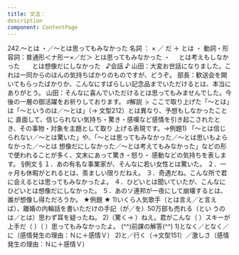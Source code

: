 ```yaml
---
title: 文法：
description
component: ContentPage
---
```



242.～とは ・／～とは思ってもみなかった
名詞 ： × ／ だ ＋ とは ・
動詞・形容詞：普通形＜ナ形ー×／だ＞ とは思ってもみなかった ・
    とは考えもしなかった  
    とは想像だにしなかった  
♪会話 ♪
山田：大変お世話になりました。これは一同からのほんの気持ちばかりのものですが、どうぞ。 部長：歓送会を開いてもらったばかりか、こんなにすばらしい記念品までいただけるとは、本当にありがとう。 山田：そんなに喜んでいただけるとは思ってもみませんでした。今後の一層の御活躍をお祈りしております。
♯解説 ♭
ここで取り上げた「～とは」は「～というのは／～とは」（→ 文型212）とは異なり、予想もしなかったことに 直面して、信じられない気持ち・驚き・感嘆など感情を引き起こされたとき、その事物・対象を主題として取り 上げる表現です。→例題1)
「～とは信じられない／～とは驚いた」や、「～とは思ってもみなかった／～とは思いもよらなかった／～とは 想像だにしなかった／～とは考えてもみなかった」などの形で使われることが多く、文末にあって驚き・怒り・ 感動などの気持ちを表します。
§例文 §
１．あの有名な事業家が、そんなに若い女性とは驚いた。
２．一ヶ月も休暇がとれるとは、羨ましい限りだねえ。
３．奇遇だね。こんな所で君に会えるとは思ってもみなかったよ。
４．ひどいとは聞いていたが、こんなにひどいとは想像だにしなかった。
５．あのソ連邦が一夜にして崩壊するとは、誰が想像し得ただろうか。
★例題 ★
1)いくら人気歌手（とは言え／と言えば）、離婚の内輪話を書いただけの手記（が／を）50万部も売れる（とい うのは／とは）思わず耳を疑ったね。
2)（驚く→ ）ねえ。君がこんな（ ）スキーが上手だ（ ）（ ）思ってもみなかったよ。
(^^)前課の解答(^^)
1)となく／となく／に（感情発生の理由：Ｎに＋感情Ｖ）
2)と／行く（→文型151）／激しさ（感情発生の理由：Ｎに＋感情Ｖ）
